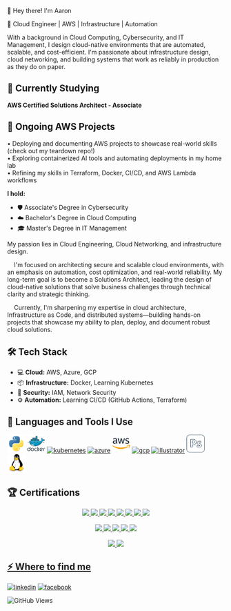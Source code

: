 👋 Hey there! I'm Aaron <br>

🚀 Cloud Engineer | AWS | Infrastructure | Automation

With a background in Cloud Computing, Cybersecurity, and IT Management, I design cloud-native environments that are automated, scalable, and cost-efficient. I'm passionate about infrastructure design, cloud networking, and building systems that work as reliably in production as they do on paper.

## 📜 Currently Studying  
**AWS Certified Solutions Architect - Associate**  

## 🔹 Ongoing AWS Projects  
• Deploying and documenting AWS projects to showcase real-world skills (check out my teardown repo!)  
• Exploring containerized AI tools and automating deployments in my home lab  
• Refining my skills in Terraform, Docker, CI/CD, and AWS Lambda workflows

**I hold:**
- 🛡️ Associate's Degree in Cybersecurity
- ☁️ Bachelor's Degree in Cloud Computing
- 🎓 Master's Degree in IT Management

My passion lies in Cloud Engineering, Cloud Networking, and infrastructure design. 

<p>&nbsp;&nbsp;&nbsp;&nbsp;I'm focused on architecting secure and scalable cloud environments, with an emphasis on automation, cost optimization, and real-world reliability. My long-term goal is to become a Solutions Architect, leading the design of cloud-native solutions that solve business challenges through technical clarity and strategic thinking.</p>  

<p>&nbsp;&nbsp;&nbsp;&nbsp;Currently, I'm sharpening my expertise in cloud architecture, Infrastructure as Code, and distributed systems—building hands-on projects that showcase my ability to plan, deploy, and document robust cloud solutions.</p>


## 🛠 Tech Stack  
- 💻 **Cloud:** AWS, Azure, GCP  
- 📦 **Infrastructure:** Docker, Learning Kubernetes  
- 🔐 **Security:** IAM, Network Security  
- ⚙️ **Automation:** Learning CI/CD (GitHub Actions, Terraform)

  
<h2>🚀 Languages and Tools I Use</h2>
<p><a target="_blank" href="https://raw.githubusercontent.com/devicons/devicon/master/icons/python/python-original.svg" style="display: inline-block;"><img src="https://raw.githubusercontent.com/devicons/devicon/master/icons/python/python-original.svg" alt="python" width="42" height="42" /></a>
<a target="_blank" href="https://raw.githubusercontent.com/devicons/devicon/master/icons/docker/docker-original-wordmark.svg" style="display: inline-block;"><img src="https://raw.githubusercontent.com/devicons/devicon/master/icons/docker/docker-original-wordmark.svg" alt="docker" width="42" height="42" /></a>
<a target="_blank" href="https://www.vectorlogo.zone/logos/kubernetes/kubernetes-icon.svg" style="display: inline-block;"><img src="https://www.vectorlogo.zone/logos/kubernetes/kubernetes-icon.svg" alt="kubernetes" width="42" height="42" /></a>
<a target="_blank" href="https://www.vectorlogo.zone/logos/microsoft_azure/microsoft_azure-icon.svg" style="display: inline-block;"><img src="https://www.vectorlogo.zone/logos/microsoft_azure/microsoft_azure-icon.svg" alt="azure" width="42" height="42" /></a>
<a target="_blank" href="https://raw.githubusercontent.com/devicons/devicon/master/icons/amazonwebservices/amazonwebservices-original-wordmark.svg" style="display: inline-block;"><img src="https://raw.githubusercontent.com/devicons/devicon/master/icons/amazonwebservices/amazonwebservices-original-wordmark.svg" alt="aws" width="42" height="42" /></a>
<a target="_blank" href="https://www.vectorlogo.zone/logos/google_cloud/google_cloud-icon.svg" style="display: inline-block;"><img src="https://www.vectorlogo.zone/logos/google_cloud/google_cloud-icon.svg" alt="gcp" width="42" height="42" /></a>
<a target="_blank" href="https://www.vectorlogo.zone/logos/adobe_illustrator/adobe_illustrator-icon.svg" style="display: inline-block;"><img src="https://www.vectorlogo.zone/logos/adobe_illustrator/adobe_illustrator-icon.svg" alt="illustrator" width="42" height="42" /></a>
<a target="_blank" href="https://raw.githubusercontent.com/devicons/devicon/master/icons/photoshop/photoshop-line.svg" style="display: inline-block;"><img src="https://raw.githubusercontent.com/devicons/devicon/master/icons/photoshop/photoshop-line.svg" alt="photoshop" width="42" height="42" /></a>
<a target="_blank" href="https://raw.githubusercontent.com/devicons/devicon/master/icons/linux/linux-original.svg" style="display: inline-block;"><img src="https://raw.githubusercontent.com/devicons/devicon/master/icons/linux/linux-original.svg" alt="linux" width="42" height="42" /></a></p>


## 🏆 Certifications  

<div align="center">
  <a href="https://www.credly.com/badges/bd080c3e-227c-4c5d-bf7a-ff2ea3a30687" target="_blank">
  <img src="https://images.credly.com/size/340x340/images/f0d3fbb9-bfa7-4017-9989-7bde8eaf42b1/image.png" width="100">
</a>
  <a href="https://www.credly.com/badges/1f7f9125-89ed-4a48-ae20-0eebfddb246a" target="_blank">
  <img src="https://images.credly.com/size/340x340/images/336eebfc-0ac3-4553-9a67-b402f491f185/azure-administrator-associate-600x600.png" width="100">
  
  <a href="https://www.credly.com/badges/fb793a28-7c20-4e0c-935f-e15ec57d81ee">
  <img src="https://images.credly.com/images/80c95f74-dcf0-43fc-a437-053a598feb05/blob" width="100">

  <a href="https://www.credly.com/badges/9c44a35d-744d-4946-ad5a-336598d060d5">
  <img src="https://images.credly.com/size/340x340/images/b2e3c623-cc4a-4f0c-8a3b-aa6231e138fe/blob" width="100">
  
  <a href="https://www.credly.com/badges/656a32e3-ff4d-4ed2-930d-a5110fffa181">
  <img src="https://images.credly.com/size/340x340/images/c70ba73e-3c8a-46fa-9d60-4a9af94ad662/blob" width="100">
  
  <a href="https://www.credly.com/badges/2b35af9e-5466-406d-80d6-2fc22aae2a8b">
  <img src="https://images.credly.com/size/340x340/images/f6d62c5d-1e1d-4de6-92ee-8dc8c80b1c7b/blob" width="100">
  
  <a href="https://www.credly.com/badges/acfe5297-8a97-4435-8dbe-892eb7e6979e">
  <img src="https://images.credly.com/size/340x340/images/80d8a06a-c384-42bf-ad36-db81bce5adce/blob" width="100">
  
  <a href="https://www.credly.com/badges/3bff5d32-869a-40d4-8432-995b5bd1729d">
  <img src="https://images.credly.com/size/340x340/images/dbc9a5b0-1650-4b8d-a6a6-6dba09d09509/blob" width="100">
  
  
</div>

<br>

<div align="center">

  <a href="https://www.credly.com/badges/a1d50047-6f75-4b63-b53f-fd80326e4178">
  <img src="https://images.credly.com/size/340x340/images/9f54bf46-dc18-408c-a74e-2637facd1856/CompTIA_CSCP.png" width="100">
  
  <a href="https://www.credly.com/badges/f35d1a10-4d4f-46dd-9c24-ecd2037dd924">
  <img src="https://images.credly.com/size/340x340/images/18218ce6-e7d4-4479-9500-b7499645b763/CompTIA_CCAP.png" width="100">

  <a href="https://www.credly.com/badges/22c34749-f83e-4344-b413-ad7f0932ea0c">
  <img src="https://images.credly.com/size/340x340/images/7f7657b9-4d1b-4b8d-b5ee-5fdf6d7ccd71/04294_CompTIA_Cert_Badges_Specialist_-_CIOS.png" width="100">

  <a href="https://www.credly.com/badges/5c27ab76-e6b4-4897-af89-60ee57f8b7d5">
  <img src="https://images.credly.com/size/340x340/images/8090280a-311f-425f-a1cd-a32770b5a444/CompTIA_CSIS.png" width="100">
  
  <a href="https://www.credly.com/badges/6971b3d7-1a30-4bd3-9014-eabfcd6bd35b">
  <img src="https://images.credly.com/size/340x340/images/1d7f03e6-9f1b-4262-a79c-d4d4a6761b63/CompTIA_ITFund.png" width="100">

  
</div>

<br>

<div align="center">
  <a href="https://catalog-education.oracle.com/ords/certview/sharebadge?id=E72DC4C27097C3D0BDF1C616E505F1DC6FBC2C6674D414A3134EE52CEE63785C">
  <img src="https://brm-workforce.oracle.com/pdf/certview/images/OCI2024DCFA.png" width="200">

  <a href="https://catalog-education.oracle.com/ords/certview/sharebadge?id=E72DC4C27097C3D0BDF1C616E505F1DC8308AD1CE0BD4A297DC2CFA7674A6843">
  <img src="https://brm-workforce.oracle.com/pdf/certview/images/OCI2024FNDCFA.png" width="200">
  
  
</div>


<h2>⚡️ Where to find me</h2>
<p><a target="_blank" href="https://www.linkedin.com/in/aaronglunt/" style="display: inline-block;"><img src="https://img.shields.io/badge/linkedin-logo?style=for-the-badge&logo=linkedin&logoColor=white&color=%230a77b6" alt="linkedin" /></a>
<a target="_blank" href="https://www.facebook.com/Aaronglunt" style="display: inline-block;"><img src="https://img.shields.io/badge/facebook-logo?style=for-the-badge&logo=facebook&logoColor=white&color=%230866ff" alt="facebook" /></a></p>


![GitHub Views](https://komarev.com/ghpvc/?username=AaronG-Engineer&color=blue)
